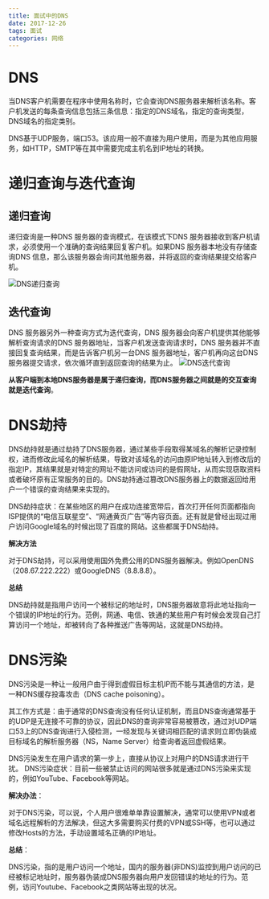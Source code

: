 ```yaml
---
title: 面试中的DNS
date: 2017-12-26
tags: 面试
categories: 网络
---
```


# DNS

当DNS客户机需要在程序中使用名称时，它会查询DNS服务器来解析该名称。客户机发送的每条查询信息包括三条信息：指定的DNS域名，指定的查询类型，DNS域名的指定类别。

DNS基于UDP服务，端口53。该应用一般不直接为用户使用，而是为其他应用服务，如HTTP，SMTP等在其中需要完成主机名到IP地址的转换。

<!-- more -->

# 递归查询与迭代查询

## 递归查询

递归查询是一种DNS 服务器的查询模式，在该模式下DNS 服务器接收到客户机请求，必须使用一个准确的查询结果回复客户机。如果DNS 服务器本地没有存储查询DNS 信息，那么该服务器会询问其他服务器，并将返回的查询结果提交给客户机。

![](https://images.morethink.cn/af0045f9f3bdd144a2afc434cb8146f7.png "DNS递归查询")

## 迭代查询

DNS 服务器另外一种查询方式为迭代查询，DNS 服务器会向客户机提供其他能够解析查询请求的DNS 服务器地址，当客户机发送查询请求时，DNS 服务器并不直接回复查询结果，而是告诉客户机另一台DNS 服务器地址，客户机再向这台DNS 服务器提交请求，依次循环直到返回查询的结果为止。
![](https://images.morethink.cn/9550ed36f993d88f2d54e5d9c6c9f487.png "DNS迭代查询")

**从客户端到本地DNS服务器是属于递归查询，而DNS服务器之间就是的交互查询就是迭代查询**。


# DNS劫持

DNS劫持就是通过劫持了DNS服务器，通过某些手段取得某域名的解析记录控制权，进而修改此域名的解析结果，导致对该域名的访问由原IP地址转入到修改后的指定IP，其结果就是对特定的网址不能访问或访问的是假网址，从而实现窃取资料或者破坏原有正常服务的目的。DNS劫持通过篡改DNS服务器上的数据返回给用户一个错误的查询结果来实现的。

DNS劫持症状：在某些地区的用户在成功连接宽带后，首次打开任何页面都指向ISP提供的“电信互联星空”、“网通黄页广告”等内容页面。还有就是曾经出现过用户访问Google域名的时候出现了百度的网站。这些都属于DNS劫持。

**解决方法**

对于DNS劫持，可以采用使用国外免费公用的DNS服务器解决。例如OpenDNS（208.67.222.222）或GoogleDNS（8.8.8.8）。

**总结**

DNS劫持就是指用户访问一个被标记的地址时，DNS服务器故意将此地址指向一个错误的IP地址的行为。范例，网通、电信、铁通的某些用户有时候会发现自己打算访问一个地址，却被转向了各种推送广告等网站，这就是DNS劫持。

# DNS污染

DNS污染是一种让一般用户由于得到虚假目标主机IP而不能与其通信的方法，是一种DNS缓存投毒攻击（DNS cache poisoning）。

其工作方式是：由于通常的DNS查询没有任何认证机制，而且DNS查询通常基于的UDP是无连接不可靠的协议，因此DNS的查询非常容易被篡改，通过对UDP端口53上的DNS查询进行入侵检测，一经发现与关键词相匹配的请求则立即伪装成目标域名的解析服务器（NS，Name Server）给查询者返回虚假结果。

DNS污染发生在用户请求的第一步上，直接从协议上对用户的DNS请求进行干扰。
DNS污染症状：目前一些被禁止访问的网站很多就是通过DNS污染来实现的，例如YouTube、Facebook等网站。

**解决办法**：

对于DNS污染，可以说，个人用户很难单单靠设置解决，通常可以使用VPN或者域名远程解析的方法解决，但这大多需要购买付费的VPN或SSH等，也可以通过修改Hosts的方法，手动设置域名正确的IP地址。

**总结**：

DNS污染，指的是用户访问一个地址，国内的服务器(非DNS)监控到用户访问的已经被标记地址时，服务器伪装成DNS服务器向用户发回错误的地址的行为。范例，访问Youtube、Facebook之类网站等出现的状况。
